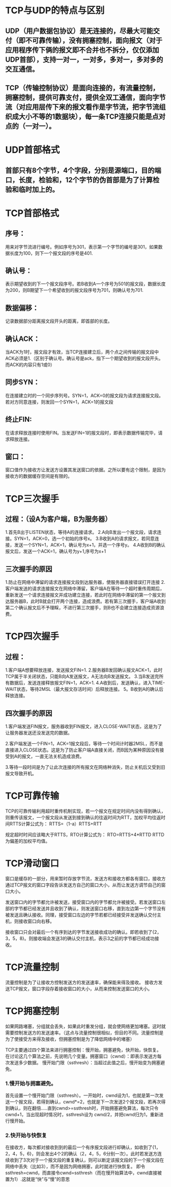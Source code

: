 # TCP与UDP的特点与区别
## UDP（用户数据包协议）是无连接的，尽最大可能交付（即不可靠传输），没有拥塞控制，面向报文（对于应用程序传下俩的报文即不合并也不拆分，仅仅添加UDP首部），支持一对一，一对多，多对一，多对多的交互通信。
## TCP（传输控制协议）是面向连接的，有流量控制，拥塞控制，提供可靠支付，提供全双工通信，面向字节流（对应用层传下来的报文看作是字节流，把字节流组织成大小不等的1数据块），每一条TCP连接只能是点对点的（一对一）。

# UDP首部格式
## 首部只有8个字节，4个字段，分别是源端口，目的端口，长度，检验和，12个字节的伪首部是为了计算检验和临时加上的。

# TCP首部格式
## 序号：
用来对字节流进行编号。例如序号为301，表示第一个字节的编号是301，如果数据长度为100，则下一个报文段的序号是401.
## 确认号：
表示期望收到的下一个报文段序号。若B收到A一个序号为501的报文段，数据长度为200，则B期望下一个希望收到的报文段序号为701，则确认号为701.
## 数据偏移：
记录数据部分距离报文段开头的距离，即首部的长度。
## 确认ACK：
当ACK为1时，报文段才有效，当TCP连接建立后，两个点之间传输的报文段中ACK必须是1.（区别于确认号。确认号是ack，指下一个期望收到的报文段开头。而ACK的内容只有1或0）
## 同步SYN：
在连接建立时的一个同步序列号。SYN=1，ACK=0的报文段为请求连接报文段。若对方同意连接，则发回一个SYN=1，ACK=1的报文段
## 终止FIN:
在请求释放连接时使用FIN。当发送FIN=1的报文段时，即表示数据传输完毕，请求释放连接。
## 窗口：
窗口值作为接收方让发送方设置其发送窗口的依据。之所以要有这个限制，是因为接收方的数据缓存空间是有限的。

# TCP三次握手
## 过程：（设A为客户端，B为服务器）
1.首先B出于LISTEN状态，等待A的连接请求。
2.A向B发出一个报文段，请求连接。SYN=1，ACK=0，选一个初始的序号x。
3.B收到A的请求报文，若同意连接，发送一个SYN=1，ACK=1，确认号为x+1，并选一个序号y。
4.A收到B的确认报文后，发送一个ACK=1，确认号为y+1,序号为x+1

## 三次握手的原因
1.防止在网络中滞留的请求连接报文段到达服务器，使服务器直接错误打开连接
2.客户端发送的请求连接报文在网络中滞留，客户端A在等待一个超时重传周期后，重新发送一个请求连接报文并成功建立连接，若此时在网络中滞留的第一个报文到达服务器B，此时B就会打开两个连接，造成浪费。若有第三次握手，客户端A收到第二个确认报文后不予理睬，不进行第三次握手，则B也不会建立连接造成资源浪费。

# TCP四次握手
## 过程：
1.客户端A想要释放连接，发送报文FIN=1.
2.服务器B发回确认报文ACK=1，此时TCP属于半关闭状态，只能B向A发送报文，A无法向B发送报文。
3.当B发送完所有数据后，发送连接释放报文FIN=1，ACK=1.
4.A收到后，发送确认，进入TIME-WAIT状态，等待2MSL（最大报文存活时间）后释放连接。
5。B收到A的确认后释放连接。
## 四次握手的原因
1.客户端发送FIN报文，服务器收到FIN报文，进入CLOSE-WAIT状态，这是为了让服务器发送还没发送完的数据。

2.客户端发送一个FIN=1，ACK=1报文段后，等待一个时间计时器2MSL，而不是直接进入CLOSE状态。这是为了防止客户端A直接关闭，而B因为某种原因没有接受到A的报文，一直无法关机造成浪费。

3.等待一段时间是为了让此次连接的所有报文在网络种消失，防止关机后又受到旧报文导致开机。

# TCP可靠传输
TCP的可靠传输利用超时重传机制实现，若一个报文在规定时间内没有得到确认，则重传该报文，一个报文段从发送到接到确认的往返时间为RTT，加权平均往返时间RTTS计算公式为：
                   RTTS=（1-a）RTTS+RTT

规定超时时间应该略大于RTTS，RTO计算公式为：
                   RTO=RTTS+4*RTTD
RTTD为偏差的加权平均值。

# TCP滑动窗口
窗口是缓存的一部分，用来暂时存放字节流，发送方和接收方都各有窗口，接收方通过TCP报文的窗口字段告诉发送方自己的窗口大小，从而让发送方调节自己的窗口大小。

发送窗口内的字节都允许被发送，接受窗口内的字节都允许被接受。若发送窗口左部的字节都已经发送并且收到了确认，则发送窗口右移，直到左边第一个字节没有被发送且确认接收。同理，接受窗口左边的字节若都已经接受并发送确认交付主机，则接收窗口向右移。

接收窗口只会对最后一个有序到达的字节发送接收成功的确认。即若收到了{2，3，5，8}。则接收端会发送3的确认交付主机，表示3之前的字节都已经成功接收。

# TCP流量控制
流量控制是为了让接收方控制发送方的发送速率，确保能来得及接收。
接收方发送TCP报文，窗口字段存着接收窗口的大小，从而来控制发送窗口的大小。

# TCP拥塞控制
如果网路堵塞，分组就会丢失，如果此时重发分组，就会使网络更加堵塞。这时就需要控制发送方的发送速率。（这点与流量控制很相似，但目的不同。流量控制是为了使接受方来得及接收，但拥塞控制是为了降低网络中的堵塞）

TCP主要通过四个算法来进行拥塞控制：慢开始，拥塞避免，快开始，快恢复。
在讨论这几个算法之前，先说明几个变量。拥塞窗口（cwnd）：即表示发送方每次发送多少数据。        慢开始门限（ssthresh）：当超过此值之后，慢开始变为拥塞避免。


### 1.慢开始与拥塞避免。
首先设置一个慢开始门限（ssthresh）。一开始时，cwnd设为1，也就是第一次发送一个报文段，若得到确认，cwnd*=2，也就是下一次发送2个报文段，若再次得到确认，则在翻倍.....直到cwnd>=ssthresh时，开始拥塞避免算法，每次只令cwnd+1，当出现超时情况时，ssthresh设为 cwnd/2，并把cwnd归为1，重新进行慢开始。

### 2.快开始与快恢复
在接收方，每次都对接收到到的最后一个有序报文段进行却确认，如收到了{1，2，4，5，6}，则会发出4个2的确认（2，4，5，6分别一次）。此时若发送方连续收到了3次对于一个报文段的重复确认，则可以断定该报文段的下一个报文段在网络中丢失（比如3），而不是因为网络拥塞，此时就进行快恢复。  即令ssthresh=cwnd，而直接令cwnd=ssthresh（而在慢开始算法中，cwnd直接被置为1）.这就是“快”与“慢”的意思









